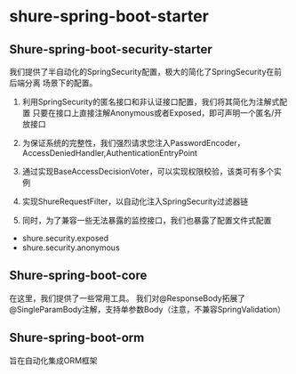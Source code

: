 # shure-spring-boot-starter

## Shure-spring-boot-security-starter

我们提供了半自动化的SpringSecurity配置，极大的简化了SpringSecurity在前后端分离
场景下的配置。

1. 利用SpringSecurity的匿名接口和非认证接口配置，我们将其简化为注解式配置
   只要在接口上直接注解Anonymous或者Exposed，即可声明一个匿名/开放接口

2. 为保证系统的完整性，我们强烈请求您注入PasswordEncoder，AccessDeniedHandler,AuthenticationEntryPoint

3. 通过实现BaseAccessDecisionVoter，可以实现权限校验，该类可有多个实例

4. 实现ShureRequestFilter，以自动化注入SpringSecurity过滤器链

5. 同时，为了兼容一些无法暴露的监控接口，我们也暴露了配置文件式配置

* shure.security.exposed
* shure.security.anonymous

## Shure-spring-boot-core

在这里，我们提供了一些常用工具。
我们对@ResponseBody拓展了@SingleParamBody注解，支持单参数Body（注意，不兼容SpringValidation）

## Shure-spring-boot-orm

旨在自动化集成ORM框架
